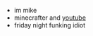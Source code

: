 - im mike
- minecrafter and [youtube](https://youtube.com/)
- friday night funking idiot
<!---
LikeMikee-Gaming/LikeMikee-Gaming is a ✨ special ✨ repository because its `README.md` (this file) appears on your GitHub profile.
You can click the Preview link to take a look at your changes.
--->
